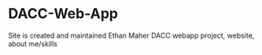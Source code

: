# DACC-Web-App

Site is created and maintained Ethan Maher
DACC webapp project, website, about me/skills
